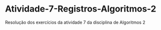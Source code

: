 # Atividade-7-Registros-Algoritmos-2
Resolução dos exercícios da atividade 7 da disciplina de Algoritmos 2
